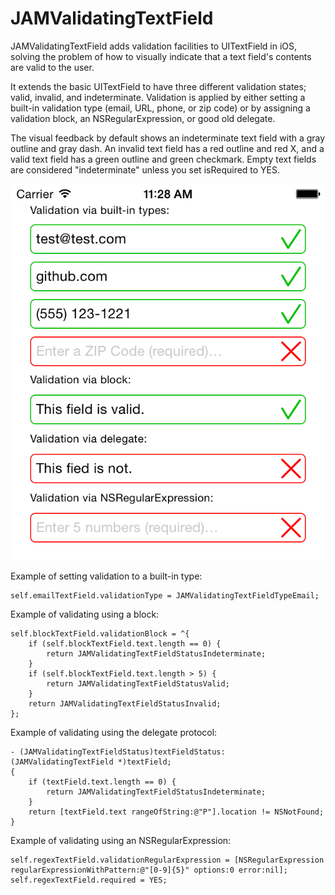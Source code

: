 JAMValidatingTextField
======================

JAMValidatingTextField adds validation facilities to UITextField in iOS, solving the problem of how to visually indicate that a text field's contents are valid to the user.

It extends the basic UITextField to have three different validation states; valid, invalid, and indeterminate. Validation is applied by either setting a built-in validation type (email, URL, phone, or zip code) or by assigning a validation block, an NSRegularExpression, or good old delegate.

The visual feedback by default shows an indeterminate text field with a gray outline and gray dash. An invalid text field has a red outline and red X, and a valid text field has a green outline and green checkmark. Empty text fields are considered "indeterminate" unless you set isRequired to YES.

![example image](https://raw.githubusercontent.com/jmenter/JAMValidatingTextField/master/example.png "JAMValidatingTextField Example Image")

Example of setting validation to a built-in type:

    self.emailTextField.validationType = JAMValidatingTextFieldTypeEmail;

Example of validating using a block:

    self.blockTextField.validationBlock = ^{
        if (self.blockTextField.text.length == 0) {
            return JAMValidatingTextFieldStatusIndeterminate;
        }
        if (self.blockTextField.text.length > 5) {
            return JAMValidatingTextFieldStatusValid;
        }
        return JAMValidatingTextFieldStatusInvalid;
    };

Example of validating using the delegate protocol:

    - (JAMValidatingTextFieldStatus)textFieldStatus:(JAMValidatingTextField *)textField;
    {
        if (textField.text.length == 0) {
            return JAMValidatingTextFieldStatusIndeterminate;
        }
        return [textField.text rangeOfString:@"P"].location != NSNotFound;
    }

Example of validating using an NSRegularExpression:

    self.regexTextField.validationRegularExpression = [NSRegularExpression regularExpressionWithPattern:@"[0-9]{5}" options:0 error:nil];
    self.regexTextField.required = YES;
